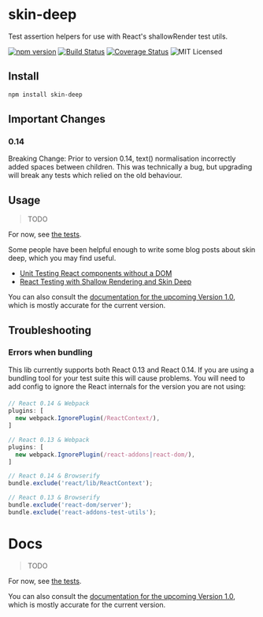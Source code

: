 # skin-deep

Test assertion helpers for use with React's shallowRender test utils.

[![npm version](https://img.shields.io/npm/v/skin-deep.svg)](https://www.npmjs.com/package/skin-deep) [![Build Status](https://img.shields.io/travis/glenjamin/skin-deep/master.svg)](https://travis-ci.org/glenjamin/skin-deep) [![Coverage Status](https://coveralls.io/repos/glenjamin/skin-deep/badge.svg?branch=master)](https://coveralls.io/r/glenjamin/skin-deep?branch=master) ![MIT Licensed](https://img.shields.io/npm/l/skin-deep.svg)

## Install

```sh
npm install skin-deep
```

## Important Changes

### 0.14

Breaking Change: Prior to version 0.14, text() normalisation incorrectly added spaces between children. This was technically a bug, but upgrading will break any tests which relied on the old behaviour.

## Usage

> TODO

For now, see [the tests](test/test.js).

Some people have been helpful enough to write some blog posts about skin deep, which you may find useful.

 * [Unit Testing React components without a DOM](http://simonsmith.io/unit-testing-react-components-without-a-dom/)
 * [React Testing with Shallow Rendering and Skin Deep](http://willcodefor.beer/react-testing-with-shallow-rendering-and-skin-deep/)

You can also consult the [documentation for the upcoming Version 1.0](https://github.com/glenjamin/skin-deep/tree/one-point-oh#readme), which is mostly accurate for the current version.

## Troubleshooting

### Errors when bundling

This lib currently supports both React 0.13 and React 0.14. If you are using a bundling tool for your test suite this will cause problems. You will need to add config to ignore the React internals for the version you are not using:

####

```js
// React 0.14 & Webpack
plugins: [
  new webpack.IgnorePlugin(/ReactContext/),
]

// React 0.13 & Webpack
plugins: [
  new webpack.IgnorePlugin(/react-addons|react-dom/),
]

// React 0.14 & Browserify
bundle.exclude('react/lib/ReactContext');

// React 0.13 & Browserify
bundle.exclude('react-dom/server');
bundle.exclude('react-addons-test-utils');
```

# Docs

> TODO

For now, see [the tests](test/test.js).

You can also consult the [documentation for the upcoming Version 1.0](https://github.com/glenjamin/skin-deep/tree/one-point-oh#readme), which is mostly accurate for the current version.
